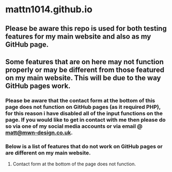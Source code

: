 # mattn1014.github.io

## Please be aware this repo is used for both testing features for my main website and also as my GitHub page.

## Some features that are on here may not function properly or may be different from those featured on my main website.  This will be due to the way GitHub pages work. 

### Please be aware that the contact form at the bottom of this page does not function on GitHub pages (as it required PHP), for this reason i have disabled all of the input functions on the page.  If you would like to get in contact with me then please do so via one of my social media accounts or via email @ matt@mwn-design.co.uk. 

### Below is a list of features that do not work on GitHub pages or are different on my main website.

<ol>
	<li>
		Contact form at the bottom of the page does not function.  
	</li>
</ol>